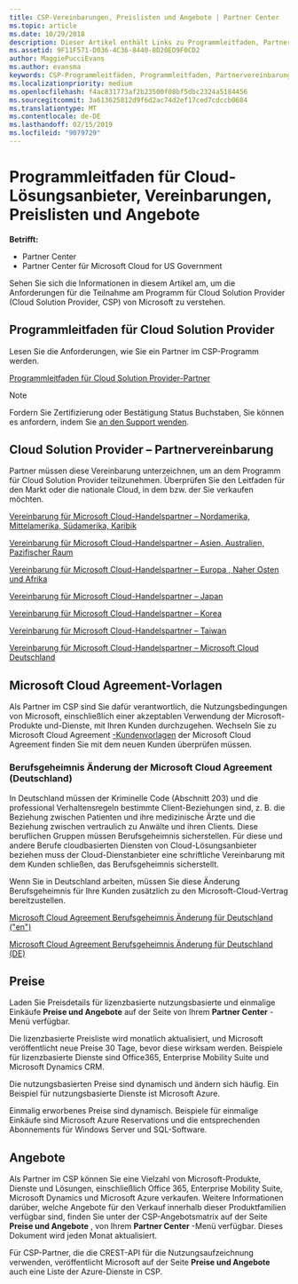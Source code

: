 ```yaml
---
title: CSP-Vereinbarungen, Preislisten und Angebote | Partner Center
ms.topic: article
ms.date: 10/29/2018
description: Dieser Artikel enthält Links zu Programmleitfaden, Partnervereinbarungen, Kundenverträgen, Preislisten und Angeboten für Cloud Solution Provider.
ms.assetid: 9F11F571-D036-4C36-8440-8D20ED9F0CD2
author: MaggiePucciEvans
ms.author: evansma
keywords: CSP-Programmleitfäden, Programmleitfaden, Partnervereinbarungen, Kundenvereinbarung, Preislisten, Angebote
ms.localizationpriority: medium
ms.openlocfilehash: f4ac831773af2b23500f08bf5dbc2324a5184456
ms.sourcegitcommit: 3a613625812d9f6d2ac74d2ef17ced7cdccb0684
ms.translationtype: MT
ms.contentlocale: de-DE
ms.lasthandoff: 02/15/2019
ms.locfileid: "9079729"
---
```

# <a name="cloud-solution-provider-program-guide-agreements-price-lists-and-offers"></a>Programmleitfaden für Cloud-Lösungsanbieter, Vereinbarungen, Preislisten und Angebote

**Betrifft:**

-  Partner Center
-  Partner Center für Microsoft Cloud for US Government


Sehen Sie sich die Informationen in diesem Artikel am, um die Anforderungen für die Teilnahme am Programm für Cloud Solution Provider (Cloud Solution Provider, CSP) von Microsoft zu verstehen. 

## <a name="cloud-solution-provider-program-guide"></a>Programmleitfaden für Cloud Solution Provider


Lesen Sie die Anforderungen, wie Sie ein Partner im CSP-Programm werden.

[Programmleitfaden für Cloud Solution Provider-Partner](http://go.microsoft.com/fwlink/p/?LinkId=617100)

>[!Note]
>Fordern Sie Zertifizierung oder Bestätigung Status Buchstaben, Sie können es anfordern, indem Sie [an den Support wenden](https://partner.microsoft.com/pcv/servicerequests/create).

## <a name="cloud-solution-provider-partner-agreement"></a>Cloud Solution Provider – Partnervereinbarung

Partner müssen diese Vereinbarung unterzeichnen, um an dem Programm für Cloud Solution Provider teilzunehmen. Überprüfen Sie den Leitfaden für den Markt oder die nationale Cloud, in dem bzw. der Sie verkaufen möchten.

[Vereinbarung für Microsoft Cloud-Handelspartner – Nordamerika, Mittelamerika, Südamerika, Karibik](http://download.microsoft.com/download/2/C/8/2C8CAC17-FCE7-4F51-9556-4D77C7022DF5/MCRA2018_AOC_ENG_Sep2018_CR.pdf)

[Vereinbarung für Microsoft Cloud-Handelspartner – Asien, Australien, Pazifischer Raum](http://download.microsoft.com/download/2/C/8/2C8CAC17-FCE7-4F51-9556-4D77C7022DF5/MCRA2018_APOC_ENG_Mar2019_CR.pdf)



[Vereinbarung für Microsoft Cloud-Handelspartner – Europa , Naher Osten und Afrika](http://download.microsoft.com/download/2/C/8/2C8CAC17-FCE7-4F51-9556-4D77C7022DF5/MCRA2018_EOC_ENG_Sep2018_CR.pdf)

[Vereinbarung für Microsoft Cloud-Handelspartner – Japan](http://download.microsoft.com/download/2/C/8/2C8CAC17-FCE7-4F51-9556-4D77C7022DF5/MCRA2018_JPN_ENG_Sep2018_CR.pdf)

[Vereinbarung für Microsoft Cloud-Handelspartner – Korea](http://download.microsoft.com/download/2/C/8/2C8CAC17-FCE7-4F51-9556-4D77C7022DF5/MCRA2018_KOR_ENG_Sep2018_CR.pdf)

[Vereinbarung für Microsoft Cloud-Handelspartner – Taiwan](http://download.microsoft.com/download/2/C/8/2C8CAC17-FCE7-4F51-9556-4D77C7022DF5/MCRA2018_TAI_ENG_Sep2018_CR.pdf)

[Vereinbarung für Microsoft Cloud-Handelspartner – Microsoft Cloud Deutschland](http://download.microsoft.com/download/2/C/8/2C8CAC17-FCE7-4F51-9556-4D77C7022DF5/MCRA2018_AOC_USGCC_ENG_Feb2019_CR.pdf)


## <a name="microsoft-cloud-agreement-templates"></a>Microsoft Cloud Agreement-Vorlagen

Als Partner im CSP sind Sie dafür verantwortlich, die Nutzungsbedingungen von Microsoft, einschließlich einer akzeptablen Verwendung der Microsoft-Produkte und-Dienste, mit Ihren Kunden durchzugehen. Wechseln Sie zu Microsoft Cloud Agreement [-Kundenvorlagen](agreements.md) der Microsoft Cloud Agreement finden Sie mit dem neuen Kunden überprüfen müssen. 




### <a name="professional-secrecy-amendment-to-the-microsoft-cloud-agreement-germany"></a>Berufsgeheimnis Änderung der Microsoft Cloud Agreement (Deutschland)

In Deutschland müssen der Kriminelle Code (Abschnitt 203) und die professional Verhaltensregeln bestimmte Client-Beziehungen sind, z. B. die Beziehung zwischen Patienten und ihre medizinische Ärzte und die Beziehung zwischen vertraulich zu Anwälte und ihren Clients. Diese beruflichen Gruppen müssen Berufsgeheimnis sicherstellen. Für diese und andere Berufe cloudbasierten Diensten von Cloud-Lösungsanbieter beziehen muss der Cloud-Dienstanbieter eine schriftliche Vereinbarung mit dem Kunden schließen, das Berufsgeheimnis sicherstellt. 

Wenn Sie in Deutschland arbeiten, müssen Sie diese Änderung Berufsgeheimnis für Ihre Kunden zusätzlich zu den Microsoft-Cloud-Vertrag bereitzustellen.

[Microsoft Cloud Agreement Berufsgeheimnis Änderung für Deutschland ("en")](https://go.microsoft.com/fwlink/?linkid=2030827&clcid=0x409)

[Microsoft Cloud Agreement Berufsgeheimnis Änderung für Deutschland (DE)](https://go.microsoft.com/fwlink/?linkid=2030827&clcid=0x407)


## <a name="pricing"></a>Preise


Laden Sie Preisdetails für lizenzbasierte nutzungsbasierte und einmalige Einkäufe **Preise und Angebote** auf der Seite von Ihrem **Partner Center** -Menü verfügbar. 

Die lizenzbasierte Preisliste wird monatlich aktualisiert, und Microsoft veröffentlicht neue Preise 30 Tage, bevor diese wirksam werden. Beispiele für lizenzbasierte Dienste sind Office365, Enterprise Mobility Suite und Microsoft Dynamics CRM. 

Die nutzungsbasierten Preise sind dynamisch und ändern sich häufig. Ein Beispiel für nutzungsbasierte Dienste ist Microsoft Azure.

Einmalig erworbenes Preise sind dynamisch. Beispiele für einmalige Einkäufe sind Microsoft Azure Reservations und die entsprechenden Abonnements für Windows Server und SQL-Software. 


## <a name="offers"></a>Angebote


Als Partner im CSP können Sie eine Vielzahl von Microsoft-Produkte, Dienste und Lösungen, einschließlich Office 365, Enterprise Mobility Suite, Microsoft Dynamics und Microsoft Azure verkaufen. Weitere Informationen darüber, welche Angebote für den Verkauf innerhalb dieser Produktfamilien verfügbar sind, finden Sie unter der CSP-Angebotsmatrix auf der Seite **Preise und Angebote** , von Ihrem **Partner Center** -Menü verfügbar. Dieses Dokument wird jeden Monat aktualisiert.

Für CSP-Partner, die die CREST-API für die Nutzungsaufzeichnung verwenden, veröffentlicht Microsoft auf der Seite **Preise und Angebote** auch eine Liste der Azure-Dienste in CSP.


